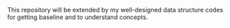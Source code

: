 This repository will be extended by my well-designed data structure codes for getting baseline and to understand concepts.
